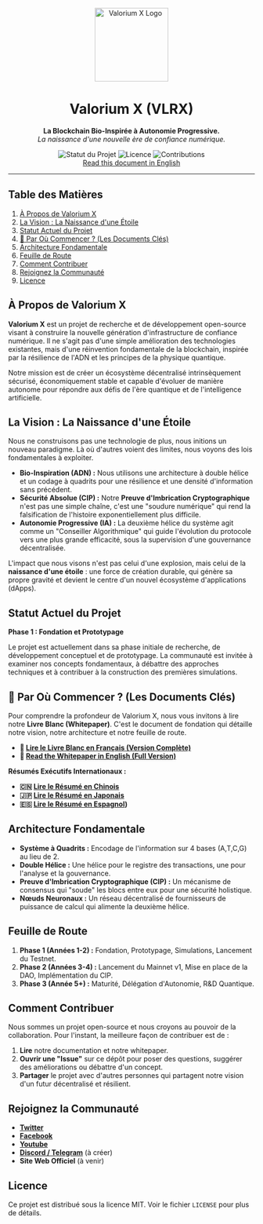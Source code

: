 <p align="center">
  <img src="assets/vlrx-logo.png" alt="Valorium X Logo" width="150"/>
</p>
<h1 align="center">Valorium X (VLRX)</h1>

<p align="center">
  <strong>La Blockchain Bio-Inspirée à Autonomie Progressive.</strong>
  <br />
  <em>La naissance d'une nouvelle ère de confiance numérique.</em>
</p>

<p align="center">
  <img src="https://img.shields.io/badge/Statut-En D%C3%A9veloppement-blue" alt="Statut du Projet">
  <img src="https://img.shields.io/badge/Licence-MIT-green" alt="Licence">
  <img src="https://img.shields.io/badge/Contributions-Bienvenues-brightgreen" alt="Contributions">
  <br>
   <a href="https://github.com/SylverbladeX/ValoriumX/blob/readme.md">Read this document in English</a>
</p>

---

## Table des Matières

1.  [À Propos de Valorium X](#à-propos-de-valorium-x)
2.  [La Vision : La Naissance d'une Étoile](#la-vision--la-naissance-dune-étoile)
3.  [Statut Actuel du Projet](#statut-actuel-du-projet)
4.  [🚀 Par Où Commencer ? (Les Documents Clés)](#-par-où-commencer--les-documents-clés)
5.  [Architecture Fondamentale](#architecture-fondamentale)
6.  [Feuille de Route](#feuille-de-route)
7.  [Comment Contribuer](#comment-contribuer)
8.  [Rejoignez la Communauté](#rejoignez-la-communauté)
9.  [Licence](#licence)

## À Propos de Valorium X

**Valorium X** est un projet de recherche et de développement open-source visant à construire la nouvelle génération d'infrastructure de confiance numérique. Il ne s'agit pas d'une simple amélioration des technologies existantes, mais d'une réinvention fondamentale de la blockchain, inspirée par la résilience de l'ADN et les principes de la physique quantique.

Notre mission est de créer un écosystème décentralisé intrinsèquement sécurisé, économiquement stable et capable d'évoluer de manière autonome pour répondre aux défis de l'ère quantique et de l'intelligence artificielle.

## La Vision : La Naissance d'une Étoile

Nous ne construisons pas une technologie de plus, nous initions un nouveau paradigme. Là où d'autres voient des limites, nous voyons des lois fondamentales à exploiter.

* **Bio-Inspiration (ADN) :** Nous utilisons une architecture à double hélice et un codage à quadrits pour une résilience et une densité d'information sans précédent.
* **Sécurité Absolue (CIP) :** Notre **Preuve d'Imbrication Cryptographique** n'est pas une simple chaîne, c'est une "soudure numérique" qui rend la falsification de l'histoire exponentiellement plus difficile.
* **Autonomie Progressive (IA) :** La deuxième hélice du système agit comme un "Conseiller Algorithmique" qui guide l'évolution du protocole vers une plus grande efficacité, sous la supervision d'une gouvernance décentralisée.

L'impact que nous visons n'est pas celui d'une explosion, mais celui de la **naissance d'une étoile** : une force de création durable, qui génère sa propre gravité et devient le centre d'un nouvel écosystème d'applications (dApps).

## Statut Actuel du Projet

**Phase 1 : Fondation et Prototypage**

Le projet est actuellement dans sa phase initiale de recherche, de développement conceptuel et de prototypage. La communauté est invitée à examiner nos concepts fondamentaux, à débattre des approches techniques et à contribuer à la construction des premières simulations.

## 🚀 Par Où Commencer ? (Les Documents Clés)

Pour comprendre la profondeur de Valorium X, nous vous invitons à lire notre **Livre Blanc (Whitepaper)**. C'est le document de fondation qui détaille notre vision, notre architecture et notre feuille de route.

* **📖 [Lire le Livre Blanc en Français (Version Complète)](whitepapers/whitepaper_fr.md)**
* **📖 [Read the Whitepaper in English (Full Version)](whitepapers/whitepaper.md)**

**Résumés Exécutifs Internationaux :**

* **🇨🇳 [Lire le Résumé en Chinois](whitepapers/whitepaper_ch.md )**
* **🇯🇵 [Lire le Résumé en Japonais](whitepapers/whitepaper_ja.md)**
* **🇪🇸 [Lire le Résumé en Espagnol](whitepaperswhitepaper_es.md))**

## Architecture Fondamentale

* **Système à Quadrits :** Encodage de l'information sur 4 bases (A,T,C,G) au lieu de 2.
* **Double Hélice :** Une hélice pour le registre des transactions, une pour l'analyse et la gouvernance.
* **Preuve d'Imbrication Cryptographique (CIP) :** Un mécanisme de consensus qui "soude" les blocs entre eux pour une sécurité holistique.
* **Nœuds Neuronaux :** Un réseau décentralisé de fournisseurs de puissance de calcul qui alimente la deuxième hélice.

## Feuille de Route

1.  **Phase 1 (Années 1-2) :** Fondation, Prototypage, Simulations, Lancement du Testnet.
2.  **Phase 2 (Années 3-4) :** Lancement du Mainnet v1, Mise en place de la DAO, Implémentation du CIP.
3.  **Phase 3 (Année 5+) :** Maturité, Délégation d'Autonomie, R&D Quantique.

## Comment Contribuer

Nous sommes un projet open-source et nous croyons au pouvoir de la collaboration. Pour l'instant, la meilleure façon de contribuer est de :

1.  **Lire** notre documentation et notre whitepaper.
2.  **Ouvrir une "Issue"** sur ce dépôt pour poser des questions, suggérer des améliorations ou débattre d'un concept.
3.  **Partager** le projet avec d'autres personnes qui partagent notre vision d'un futur décentralisé et résilient.

## Rejoignez la Communauté
* **[Twitter](https://twitter.com/ValoriumX)**
* **[Facebook](https://www.facebook.com/valoriumx1)**
* **[Youtube](https://www.youtube.com/@valoriumx)**
* **[Discord / Telegram](lien_vers_votre_discord)** (à créer)
* **Site Web Officiel** (à venir)

## Licence

Ce projet est distribué sous la licence MIT. Voir le fichier `LICENSE` pour plus de détails.
